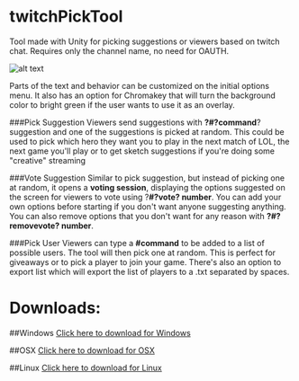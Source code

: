 # twitchPickTool
Tool made with Unity for picking suggestions or viewers based on twitch chat.
Requires only the channel name, no need for OAUTH.

![alt text](http://puu.sh/n2usZ/5b3ba224eb.jpg "Options menu")

Parts of the text and behavior can be customized on the initial options menu. It also has an option for Chromakey that will turn the background color to bright green if the user wants to use it as an overlay.


###Pick Suggestion
Viewers send suggestions with **?#?command**? suggestion and one of the suggestions is picked at random.
This could be used to pick which hero they want you to play in the next match of LOL, the next game you'll play or to get sketch suggestions if you're doing some "creative" streaming

###Vote Suggestion
Similar to pick suggestion, but instead of picking one at random, it opens a **voting session**, displaying the options suggested on the screen for viewers to vote using ?**#?vote? number**.
You can add your own options before starting if you don't want anyone suggesting anything. You can also remove options that you don't want for any reason with **?#?removevote? number**.

###Pick User
Viewers can type a **#command** to be added to a list of possible users. The tool will then pick one at random.
This is perfect for giveaways or to pick a player to join your game. There's also an option to export list which will export the list of players to a .txt separated by spaces.

# Downloads:
##Windows
[Click here to download for Windows](https://dl.dropboxusercontent.com/u/10197361/Build/TwitchPickTool_Windows.zip)

##OSX
[Click here to download for OSX](https://dl.dropboxusercontent.com/u/10197361/Build/TwitchPickTool_OSX.zip)

##Linux
[Click here to download for Linux](https://dl.dropboxusercontent.com/u/10197361/Build/TwitchPickTool_Linux.zip)
